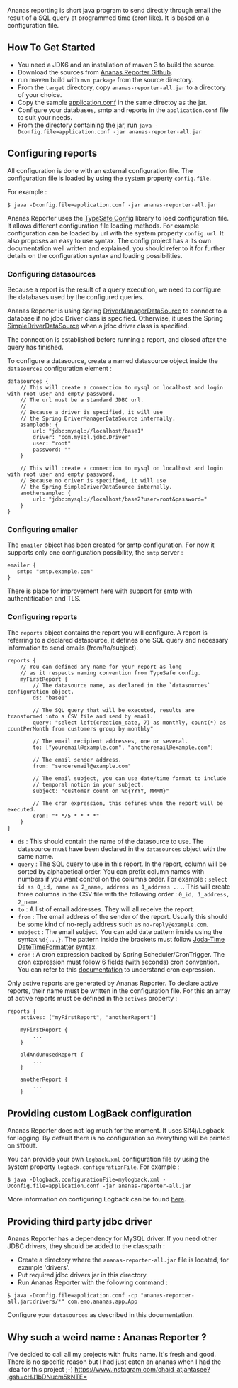 Ananas reporting is short java program to send directly through email the result of a SQL query at programmed time (cron like). It is based on a configuration file.

## How To Get Started

- You need a JDK6 and an installation of maven 3 to build the source.
- Download the sources from [Ananas Reporter Github](https://github.com/cedricbou/ananas-reporter/archive/master.zip).
- run maven build with `mvn package` from the source directory.
- From the `target` directory, copy `ananas-reporter-all.jar` to a directory of your choice.
- Copy the sample [application.conf](https://github.com/cedricbou/ananas-reporter/blob/master/src/main/config/application.conf) in the same directoy as the jar.
- Configure your databases, smtp and reports in the `application.conf` file to suit your needs.
- From the directory containing the jar, run `java -Dconfig.file=application.conf -jar ananas-reporter-all.jar`

## Configuring reports

All configuration is done with an external configuration file. The configuration file is loaded by using the system property `config.file`.

For example : 

```
$ java -Dconfig.file=application.conf -jar ananas-reporter-all.jar
```

Ananas Reporter uses the [TypeSafe Config](https://github.com/typesafehub/config) library to load configuration file. It allows different configuration file loading methods. For example configuration can be loaded by url with the system property `config.url`. It also proposes an easy to use syntax. The config project has a its own documentation well written and explained, you should refer to it for further details on the configuration syntax and loading possibilities.

### Configuring datasources

Because a report is the result of a query execution, we need to configure the databases used by the configured queries.

Ananas Reporter is using Spring [DriverManagerDataSource](http://static.springsource.org/spring/docs/3.2.x/javadoc-api/org/springframework/jdbc/datasource/DriverManagerDataSource.html) to connect to a database if no jdbc Driver class is specified. Otherwise, it uses the Spring [SimpleDriverDataSource](http://static.springsource.org/spring/docs/3.2.x/javadoc-api/org/springframework/jdbc/datasource/SimpleDriverDataSource.html) when a jdbc driver class is specified.

The connection is established before running a report, and closed after the query has finished.

To configure a datasource, create a named datasource object inside the `datasources` configuration element :

```
datasources {
	// This will create a connection to mysql on localhost and login with root user and empty password.
	// The url must be a standard JDBC url.
	//
	// Because a driver is specified, it will use 
	// the Spring DriverManagerDataSource internally.
	asampledb: {
		url: "jdbc:mysql://localhost/base1"
		driver: "com.mysql.jdbc.Driver"
		user: "root"
		password: ""
	}

	// This will create a connection to mysql on localhost and login with root user and empty password.
	// Because no driver is specified, it will use 
	// the Spring SimpleDriverDataSource internally.
	anothersample: {
		url: "jdbc:mysql://localhost/base2?user=root&password="
	}
}
```

### Configuring emailer

The `emailer` object has been created for smtp configuration. For now it supports only one configuration possibility, the `smtp` server :

```
emailer {
   smtp: "smtp.example.com"
}
```

There is place for improvement here with support for smtp with authentification and TLS.

### Configuring reports

The `reports` object contains the report you will configure. A report is referring to a declared datasource, it defines one SQL query and necessary information to send emails (from/to/subject).

```
reports {
    // You can defined any name for your report as long 
    // as it respects naming convention from TypeSafe config.
	myFirstReport {
		// The datasource name, as declared in the `datasources` configuration object.
		ds: "base1" 
		
		// The SQL query that will be executed, results are transformed into a CSV file and send by email.
		query: "select left(creation_date, 7) as monthly, count(*) as countPerMonth from customers group by monthly"

		// The email recipient addresses, one or several. 
		to: ["youremail@example.com", "anotheremail@example.com"]
		
		// The email sender address.
		from: "senderemail@example.com"
		
		// The email subject, you can use date/time format to include
		// temporal notion in your subject.
		subject: "customer count on %d{YYYY, MMMM}"

		// The cron expression, this defines when the report will be executed.
		cron: "* */5 * * * *"
	}
}
```

- `ds` : This should contain the name of the datasource to use. The datasource must have been declared in the `datasources` object with the same name.
- `query` : The SQL query to use in this report. In the report, column will be sorted by alphabetical order. You can prefix column names with numbers if you want control on the columns order. For example : `select id as 0_id, name as 2_name, address as 1_address ...`. This will create three columns in the CSV file with the following order : `0_id, 1_address, 2_name`.
- `to` : A list of email addresses. They will all receive the report.
- `from` : The email address of the sender of the report. Usually this should be some kind of no-reply address such as `no-reply@example.com`.
- `subject` : The email subject. You can add date pattern inside using the syntax `%d{...}`. The pattern inside the brackets must follow [Joda-Time DateTimeFormatter](http://joda-time.sourceforge.net/apidocs/org/joda/time/format/DateTimeFormat.html) syntax.
- `cron` : A cron expression backed by Spring Scheduler/CronTrigger. The cron expression must follow 6 fields (with seconds) cron convention. You can refer to this [documentation](http://quartz-scheduler.org/documentation/quartz-1.x/tutorials/crontrigger) to understand cron expression. 

Only active reports are generated by Ananas Reporter. To declare active reports, their name must be written in the configuration file. For this an array of active reports must be defined in the `actives` property :

```
reports {
	actives: ["myFirstReport", "anotherReport"]

	myFirstReport {
		...
	}
	
	oldAndUnusedReport {
		...
	}
	
	anotherReport {
		...
	}
```

## Providing custom LogBack configuration

Ananas Reporter does not log much for the moment. It uses Slf4j/Logback for logging. By default there is no configuration so everything will be printed on `STDOUT`.

You can provide your own `logback.xml` configuration file by using the system property `logback.configurationFile`. For example :

```
$ java -Dlogback.configurationFile=mylogback.xml -Dconfig.file=application.conf -jar ananas-reporter-all.jar
```

More information on configuring Logback can be found [here](http://logback.qos.ch/manual/configuration.html).

## Providing third party jdbc driver

Ananas Reporter has a dependency for MySQL driver. If you need other JDBC drivers, they should be added to the classpath :

- Create a directory where the `ananas-reporter-all.jar` file is located, for example 'drivers'. 
- Put required jdbc drivers jar in this directory.
- Run Ananas Reporter with the following command :

```
$ java -Dconfig.file=application.conf -cp "ananas-reporter-all.jar:drivers/*" com.emo.ananas.app.App
```

Configure your `datasources` as described in this documentation.

## Why such a weird name : Ananas Reporter ?

I've decided to call all my projects with fruits name. It's fresh and good. There is no specific reason but I had just eaten an ananas when I had the idea for this project ;-)
https://www.instagram.com/chaid_atjantasee?igsh=cHJ1bDNucm5kNTE=